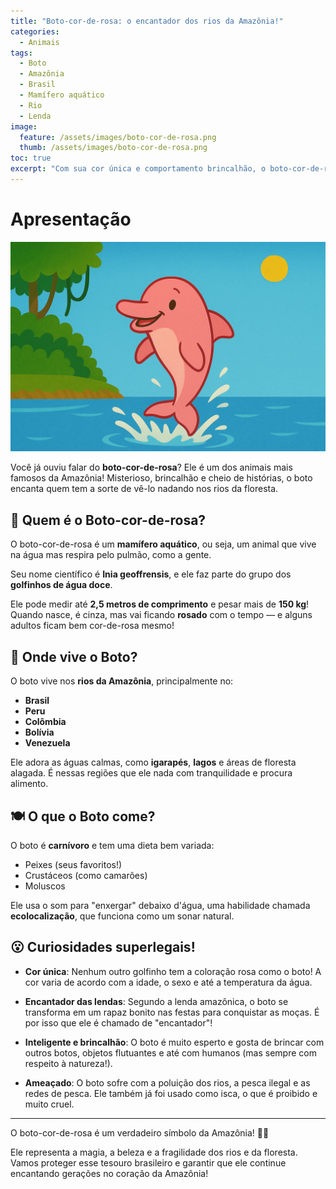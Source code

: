 ```yaml
---
title: "Boto-cor-de-rosa: o encantador dos rios da Amazônia!"
categories:
  - Animais
tags:
  - Boto
  - Amazônia
  - Brasil
  - Mamífero aquático
  - Rio
  - Lenda
image:
  feature: /assets/images/boto-cor-de-rosa.png
  thumb: /assets/images/boto-cor-de-rosa.png
toc: true
excerpt: "Com sua cor única e comportamento brincalhão, o boto-cor-de-rosa é um dos animais mais incríveis dos rios da Amazônia. Conheça esse mamífero encantador que inspirou lendas e precisa da nossa proteção!"
---
```


# Apresentação

![Imagem do Boto-cor-de-rosa](/assets/images/boto-cor-de-rosa.png)

Você já ouviu falar do **boto-cor-de-rosa**? Ele é um dos animais mais famosos da Amazônia! Misterioso, brincalhão e cheio de histórias, o boto encanta quem tem a sorte de vê-lo nadando nos rios da floresta.

## 🐬 Quem é o Boto-cor-de-rosa?

O boto-cor-de-rosa é um **mamífero aquático**, ou seja, um animal que vive na água mas respira pelo pulmão, como a gente.

Seu nome científico é **Inia geoffrensis**, e ele faz parte do grupo dos **golfinhos de água doce**.

Ele pode medir até **2,5 metros de comprimento** e pesar mais de **150 kg**! Quando nasce, é cinza, mas vai ficando **rosado** com o tempo — e alguns adultos ficam bem cor-de-rosa mesmo!

## 🌊 Onde vive o Boto?

O boto vive nos **rios da Amazônia**, principalmente no:

- **Brasil**
- **Peru**
- **Colômbia**
- **Bolívia**
- **Venezuela**

Ele adora as águas calmas, como **igarapés**, **lagos** e áreas de floresta alagada. É nessas regiões que ele nada com tranquilidade e procura alimento.

## 🍽️ O que o Boto come?

O boto é **carnívoro** e tem uma dieta bem variada:

- Peixes (seus favoritos!)
- Crustáceos (como camarões)
- Moluscos

Ele usa o som para "enxergar" debaixo d'água, uma habilidade chamada **ecolocalização**, que funciona como um sonar natural.

## 😮 Curiosidades superlegais!

- **Cor única**: Nenhum outro golfinho tem a coloração rosa como o boto! A cor varia de acordo com a idade, o sexo e até a temperatura da água.

- **Encantador das lendas**: Segundo a lenda amazônica, o boto se transforma em um rapaz bonito nas festas para conquistar as moças. É por isso que ele é chamado de "encantador"!

- **Inteligente e brincalhão**: O boto é muito esperto e gosta de brincar com outros botos, objetos flutuantes e até com humanos (mas sempre com respeito à natureza!).

- **Ameaçado**: O boto sofre com a poluição dos rios, a pesca ilegal e as redes de pesca. Ele também já foi usado como isca, o que é proibido e muito cruel.

---

O boto-cor-de-rosa é um verdadeiro símbolo da Amazônia! 🐬💗

Ele representa a magia, a beleza e a fragilidade dos rios e da floresta. Vamos proteger esse tesouro brasileiro e garantir que ele continue encantando gerações no coração da Amazônia!

